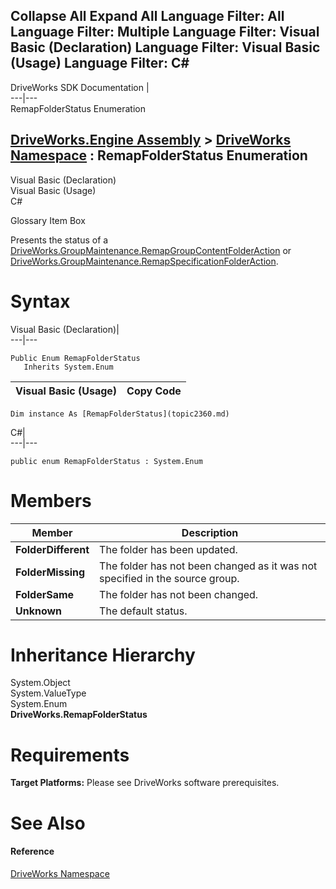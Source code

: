        

 Collapse All Expand All  Language Filter: All  Language Filter: Multiple  Language Filter: Visual Basic (Declaration) Language Filter: Visual Basic (Usage) Language Filter: C#  
---  
DriveWorks SDK Documentation  |   
---|---  
RemapFolderStatus Enumeration   
  
[DriveWorks.Engine Assembly](topic2156.md) > [DriveWorks Namespace](topic2159.md) : RemapFolderStatus Enumeration  
---  
  
Visual Basic (Declaration)    
Visual Basic (Usage)    
C# 

Glossary Item Box

Presents the status of a [DriveWorks.GroupMaintenance.RemapGroupContentFolderAction](topic9959.md) or [DriveWorks.GroupMaintenance.RemapSpecificationFolderAction](topic9970.md). 

# Syntax

Visual Basic (Declaration)|   
---|---  
      
    
    Public Enum RemapFolderStatus 
       Inherits System.Enum  
  
Visual Basic (Usage)| Copy Code  
---|---  
      
    
    Dim instance As [RemapFolderStatus](topic2360.md)  
  
C#|   
---|---  
      
    
    public enum RemapFolderStatus : System.Enum   
  
# Members

Member| Description  
---|---  
**FolderDifferent**|  The folder has been updated.  
**FolderMissing**|  The folder has not been changed as it was not specified in the source group.  
**FolderSame**|  The folder has not been changed.  
**Unknown**|  The default status.  
  
# Inheritance Hierarchy

System.Object  
System.ValueType  
System.Enum  
**DriveWorks.RemapFolderStatus**  


# Requirements

**Target Platforms:** Please see DriveWorks software prerequisites.

# See Also

#### Reference

[DriveWorks Namespace](topic2159.md)


